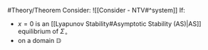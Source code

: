#Theory/Theorem 
Consider: ![[Consider - NTV#^system]]
If: 
- $x = 0$ is an [[Lyapunov Stability#Asymptotic Stability (AS)|AS]] equilibrium of $\Sigma_\circ$
- on a domain $\mathbb{D}$